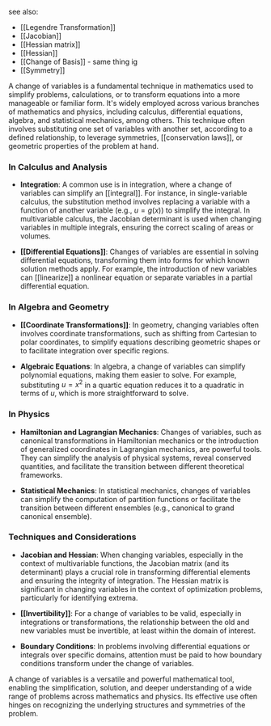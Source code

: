 see also:
- [[Legendre Transformation]]
- [[Jacobian]]
- [[Hessian matrix]]
- [[Hessian]]
- [[Change of Basis]] - same thing ig
- [[Symmetry]]

A change of variables is a fundamental technique in mathematics used to simplify problems, calculations, or to transform equations into a more manageable or familiar form. It's widely employed across various branches of mathematics and physics, including calculus, differential equations, algebra, and statistical mechanics, among others. This technique often involves substituting one set of variables with another set, according to a defined relationship, to leverage symmetries, [[conservation laws]], or geometric properties of the problem at hand.

### In Calculus and Analysis

- **Integration**: A common use is in integration, where a change of variables can simplify an [[integral]]. For instance, in single-variable calculus, the substitution method involves replacing a variable with a function of another variable (e.g., $u = g(x)$) to simplify the integral. In multivariable calculus, the Jacobian determinant is used when changing variables in multiple integrals, ensuring the correct scaling of areas or volumes.

- **[[Differential Equations]]**: Changes of variables are essential in solving differential equations, transforming them into forms for which known solution methods apply. For example, the introduction of new variables can [[linearize]] a nonlinear equation or separate variables in a partial differential equation.

### In Algebra and Geometry

- **[[Coordinate Transformations]]**: In geometry, changing variables often involves coordinate transformations, such as shifting from Cartesian to polar coordinates, to simplify equations describing geometric shapes or to facilitate integration over specific regions.

- **Algebraic Equations**: In algebra, a change of variables can simplify polynomial equations, making them easier to solve. For example, substituting $u = x^2$ in a quartic equation reduces it to a quadratic in terms of $u$, which is more straightforward to solve.

### In Physics

- **Hamiltonian and Lagrangian Mechanics**: Changes of variables, such as canonical transformations in Hamiltonian mechanics or the introduction of generalized coordinates in Lagrangian mechanics, are powerful tools. They can simplify the analysis of physical systems, reveal conserved quantities, and facilitate the transition between different theoretical frameworks.

- **Statistical Mechanics**: In statistical mechanics, changes of variables can simplify the computation of partition functions or facilitate the transition between different ensembles (e.g., canonical to grand canonical ensemble).

### Techniques and Considerations

- **Jacobian and Hessian**: When changing variables, especially in the context of multivariable functions, the Jacobian matrix (and its determinant) plays a crucial role in transforming differential elements and ensuring the integrity of integration. The Hessian matrix is significant in changing variables in the context of optimization problems, particularly for identifying extrema.

- **[[Invertibility]]**: For a change of variables to be valid, especially in integrations or transformations, the relationship between the old and new variables must be invertible, at least within the domain of interest.

- **Boundary Conditions**: In problems involving differential equations or integrals over specific domains, attention must be paid to how boundary conditions transform under the change of variables.

A change of variables is a versatile and powerful mathematical tool, enabling the simplification, solution, and deeper understanding of a wide range of problems across mathematics and physics. Its effective use often hinges on recognizing the underlying structures and symmetries of the problem.
